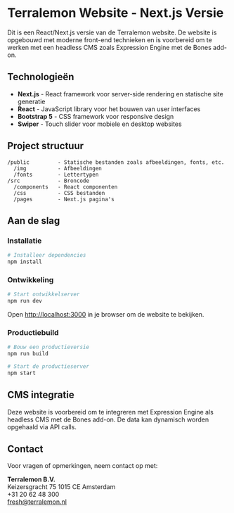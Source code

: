 # Terralemon Website - Next.js Versie

Dit is een React/Next.js versie van de Terralemon website. De website is opgebouwd met moderne front-end technieken en is voorbereid om te werken met een headless CMS zoals Expression Engine met de Bones add-on.

## Technologieën

- **Next.js** - React framework voor server-side rendering en statische site generatie
- **React** - JavaScript library voor het bouwen van user interfaces
- **Bootstrap 5** - CSS framework voor responsive design
- **Swiper** - Touch slider voor mobiele en desktop websites

## Project structuur

```
/public         - Statische bestanden zoals afbeeldingen, fonts, etc.
  /img          - Afbeeldingen
  /fonts        - Lettertypen
/src            - Broncode
  /components   - React componenten
  /css          - CSS bestanden
  /pages        - Next.js pagina's
```

## Aan de slag

### Installatie

```bash
# Installeer dependencies
npm install
```

### Ontwikkeling

```bash
# Start ontwikkelserver
npm run dev
```

Open [http://localhost:3000](http://localhost:3000) in je browser om de website te bekijken.

### Productiebuild

```bash
# Bouw een productieversie
npm run build

# Start de productieserver
npm start
```

## CMS integratie

Deze website is voorbereid om te integreren met Expression Engine als headless CMS met de Bones add-on. De data kan dynamisch worden opgehaald via API calls.

## Contact

Voor vragen of opmerkingen, neem contact op met:

**Terralemon B.V.**  
Keizersgracht 75
1015 CE Amsterdam  
+31 20 62 48 300  
fresh@terralemon.nl 
